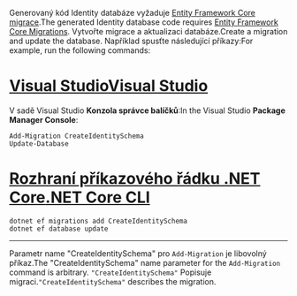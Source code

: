 <span data-ttu-id="7ecb8-101">Generovaný kód Identity databáze vyžaduje [Entity Framework Core migrace](/ef/core/managing-schemas/migrations/).</span><span class="sxs-lookup"><span data-stu-id="7ecb8-101">The generated Identity database code requires [Entity Framework Core Migrations](/ef/core/managing-schemas/migrations/).</span></span> <span data-ttu-id="7ecb8-102">Vytvořte migrace a aktualizaci databáze.</span><span class="sxs-lookup"><span data-stu-id="7ecb8-102">Create a migration and update the database.</span></span> <span data-ttu-id="7ecb8-103">Například spusťte následující příkazy:</span><span class="sxs-lookup"><span data-stu-id="7ecb8-103">For example, run the following commands:</span></span>

# <a name="visual-studiotabvisual-studio"></a>[<span data-ttu-id="7ecb8-104">Visual Studio</span><span class="sxs-lookup"><span data-stu-id="7ecb8-104">Visual Studio</span></span>](#tab/visual-studio)

<span data-ttu-id="7ecb8-105">V sadě Visual Studio **Konzola správce balíčků**:</span><span class="sxs-lookup"><span data-stu-id="7ecb8-105">In the Visual Studio **Package Manager Console**:</span></span>

```PMC
Add-Migration CreateIdentitySchema
Update-Database
```

# <a name="net-core-clitabnetcore-cli"></a>[<span data-ttu-id="7ecb8-106">Rozhraní příkazového řádku .NET Core</span><span class="sxs-lookup"><span data-stu-id="7ecb8-106">.NET Core CLI</span></span>](#tab/netcore-cli)

```cli
dotnet ef migrations add CreateIdentitySchema
dotnet ef database update
```

------

<span data-ttu-id="7ecb8-107">Parametr name "CreateIdentitySchema" pro `Add-Migration` je libovolný příkaz.</span><span class="sxs-lookup"><span data-stu-id="7ecb8-107">The "CreateIdentitySchema" name parameter for the `Add-Migration` command is arbitrary.</span></span> <span data-ttu-id="7ecb8-108">`"CreateIdentitySchema"` Popisuje migraci.</span><span class="sxs-lookup"><span data-stu-id="7ecb8-108">`"CreateIdentitySchema"` describes the migration.</span></span>